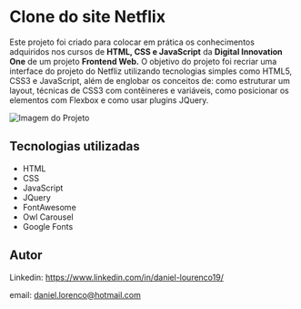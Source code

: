 # Clone do site Netflix

Este projeto foi criado para colocar em prática os conhecimentos adquiridos nos cursos de **HTML, CSS e JavaScript** da **Digital Innovation One** de um projeto **Frontend Web.**
O objetivo do projeto foi recriar uma interface do projeto do Netfliz utilizando tecnologias simples como HTML5, CSS3 e JavaScript, além de englobar os conceitos de: como estruturar um layout, técnicas de CSS3 com contêineres e variáveis, como posicionar os elementos com Flexbox e como usar plugins JQuery.

![Imagem do Projeto](https://user-images.githubusercontent.com/67913073/160657042-c6034188-c23c-416f-8120-01e0011f7a41.png)

## Tecnologias utilizadas

- HTML
- CSS
- JavaScript
- JQuery
- FontAwesome
- Owl Carousel
- Google Fonts

## Autor
Linkedin: 
https://www.linkedin.com/in/daniel-lourenco19/

email:
daniel.lorenco@hotmail.com



